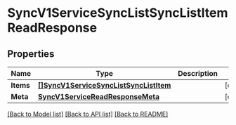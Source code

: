 # SyncV1ServiceSyncListSyncListItemReadResponse

## Properties

Name | Type | Description | Notes
------------ | ------------- | ------------- | -------------
**Items** | [**[]SyncV1ServiceSyncListSyncListItem**](sync.v1.service.sync_list.sync_list_item.md) |  | [optional] 
**Meta** | [**SyncV1ServiceReadResponseMeta**](sync_v1_serviceReadResponse_meta.md) |  | [optional] 

[[Back to Model list]](../README.md#documentation-for-models) [[Back to API list]](../README.md#documentation-for-api-endpoints) [[Back to README]](../README.md)


